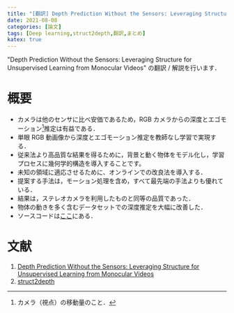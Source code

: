 ```yaml
---
title: "[翻訳] Depth Prediction Without the Sensors: Leveraging Structure for Unsupervised Learning from Monocular Videos"
date: 2021-08-08
categories: [論文]
tags: [Deep learning,struct2depth,翻訳,まとめ]
katex: true
---
```


"Depth Prediction Without the Sensors: Leveraging Structure for Unsupervised Learning from Monocular Videos" の翻訳 / 解説を行います．

# 概要

- カメラは他のセンサに比べ安価であるため，RGB カメラからの深度とエゴモーション[^egomotion]推定は有益である．
- 単眼 RGB 動画像から深度とエゴモーション推定を教師なし学習で実現する．
- 従来法より高品質な結果を得るために，背景と動く物体をモデル化し，学習プロセスに幾何学的構造を導入することです。
- 未知の領域に適応させるために、オンラインでの改良法を導入する．
- 提案する手法は，モーション処理を含め，すべて最先端の手法よりも優れている．
- 結果は，ステレオカメラを利用したものと同等の品質であった．
- 物体の動きを多く含むデータセットでの深度推定を大幅に改善した．
- ソースコードは[ここ](https://sites.google.com/view/struct2depth)にある．

[^egomotion]: カメラ（視点）の移動量のこと．

# 文献

1. [Depth Prediction Without the Sensors: Leveraging Structure for Unsupervised Learning from Monocular Videos](https://arxiv.org/abs/1811.06152)
2. [struct2depth](https://sites.google.com/view/struct2depth)


